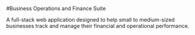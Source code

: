 #Business Operations and Finance Suite

A full-stack web application designed to help small to medium-sized businesses track and manage their financial and operational performance.
